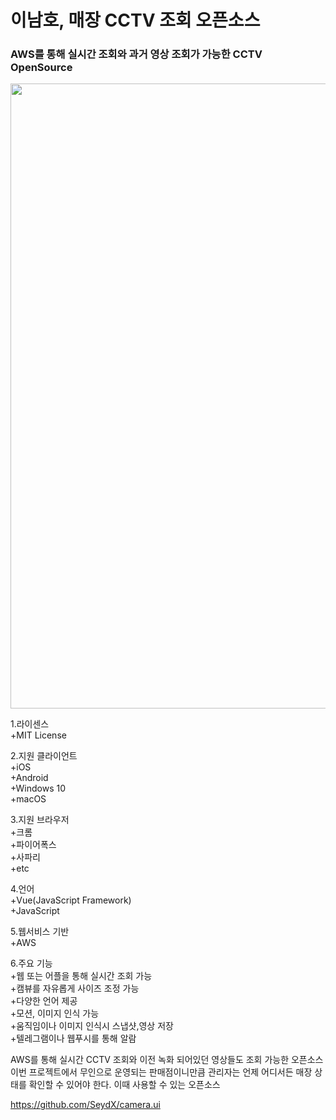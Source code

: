 # 이남호, 매장 CCTV 조회 오픈소스


### AWS를 통해 실시간 조회와 과거 영상 조회가 가능한 CCTV OpenSource


<img src="https://github.com/hs-1771178-leenamho/study/blob/main/img/cameraui.png" width="1000" height="1000">

1.라이센스</br>
+MIT License

2.지원 클라이언트</br>
+iOS</br> 
+Android</br>
+Windows 10</br>
+macOS</br>

3.지원 브라우저</br>
+크롬</br>
+파이어폭스</br>
+사파리</br>
+etc</br>

4.언어</br>
+Vue(JavaScript Framework)</br>
+JavaScript</br>

5.웹서비스 기반</br>
+AWS</br>

6.주요 기능</br>
+웹 또는 어플을 통해 실시간 조회 가능</br>
+캠뷰를 자유롭게 사이즈 조정 가능</br>
+다양한 언어 제공</br>
+모션, 이미지 인식 가능</br>
+움직임이나 이미지 인식시 스냅샷,영상 저장</br>
+텔레그램이나 웹푸시를 통해 알람</br>

AWS를 통해 실시간 CCTV 조회와 이전 녹화 되어있던 영상들도 조회 가능한 오픈소스</br>
이번 프로젝트에서 무인으로 운영되는 판매점이니만큼 관리자는 언제 어디서든 매장 상태를 확인할 수 있어야 한다.
이때 사용할 수 있는 오픈소스

https://github.com/SeydX/camera.ui